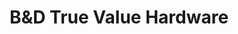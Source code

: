 ---
title: "B&D True Value Hardware"
url: /sandersville/bandd-true-value-hardware/
shop: hardware
---